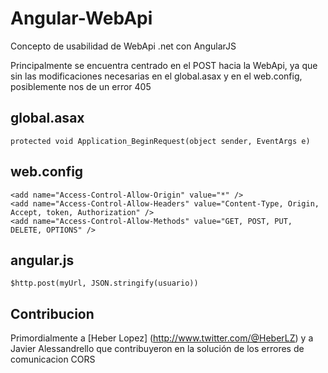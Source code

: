 Angular-WebApi
=========
Concepto de usabilidad de WebApi .net con AngularJS

Principalmente se encuentra centrado en el POST hacia la WebApi, ya que sin las modificaciones necesarias en el global.asax y en el web.config, posiblemente nos de un error 405

global.asax
-----------
```
protected void Application_BeginRequest(object sender, EventArgs e)
```

web.config
----------
```
<add name="Access-Control-Allow-Origin" value="*" />
<add name="Access-Control-Allow-Headers" value="Content-Type, Origin, Accept, token, Authorization" />
<add name="Access-Control-Allow-Methods" value="GET, POST, PUT, DELETE, OPTIONS" />
```

angular.js
----------
```
$http.post(myUrl, JSON.stringify(usuario))
```

Contribucion
----

Primordialmente a [Heber Lopez] (http://www.twitter.com/@HeberLZ) y a Javier Alessandrello que contribuyeron en la solución de los errores de comunicacion CORS


